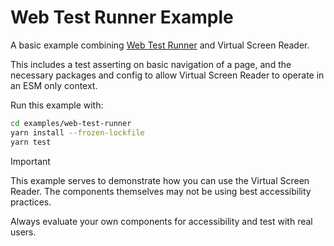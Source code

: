 # Web Test Runner Example

A basic example combining [Web Test Runner](https://modern-web.dev/docs/test-runner/overview/) and Virtual Screen Reader.

This includes a test asserting on basic navigation of a page, and the necessary packages and config to allow Virtual Screen Reader to operate in an ESM only context.

Run this example with:

```bash
cd examples/web-test-runner
yarn install --frozen-lockfile
yarn test
```

> [!IMPORTANT]
> This example serves to demonstrate how you can use the Virtual Screen Reader. The components themselves may not be using best accessibility practices.
>
> Always evaluate your own components for accessibility and test with real users.
